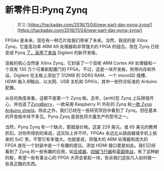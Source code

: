 # 新零件日:Pynq Zynq

> 原文:[https://hackaday.com/2016/11/04/new-part-day-pynq-zynq/](https://hackaday.com/2016/11/04/new-part-day-pynq-zynq/)

FPGAs 是未来，现在有一种芯片给我们带来了未来。当然，我说的是 Xilinx Zynq，它是高功率 ARM A9 处理器和非常强大的 FPGA 的组合。现在 Zynq 已经变成 Pynq [了，采用了来自](http://www.pynq.io/board.html) Digilent 的新开发板。

该板的核心当然是 Xilinx Zynq，它封装了一个双核 ARM Cortex A9 处理器和一个具有 130 万个可重新配置门的 FPGA。不过，这是一块开发板，附带内存和外设。Digilent 在主板上添加了 512MB 的 DDR3 RAM、一个 microSD 插槽、HDMI 输入*和*输出、以太网、USB 主机和 GPIOs，其中一些符合标准的 Arduino 配置。

从任何角度来看，这都不是第一个 Zynq 板。去年，[antti]在 Zynq 上玩得很开心，并创造了[ZynqBerry](https://hackaday.io/project/7817-zynqberry)，一款采用 Raspberry Pi 外形的 Zynq 和[一款 Zynq Arduino shield](http://hackaday.io/project/6633)。除此之外，我们已经在一些研究项目中看到了 Zynq，但在基本的开发板中并不多见。Pynq Zynq 是首批将大量生产的型号之一。

当然，Pynq Zynq 有一个缺点，那就是价格。这是 229 美元，或 65 美元的教育折扣。对你所得到的来说，这实际上并不坏。FPGAs 永远比从路由器或手机上偷来的 SoC 贵，不管它有多强大。也就是说，将强大的 ARM 处理器和庞大的 FPGA 放在一个封装中是一个有趣的提议。添加 HDMI 接口更是如此。我们已经看到了 Zynq 的一些有趣的应用，如[合成器](http://hackaday.com/2015/08/10/zynq-and-the-opl3-music-synthesizer/)、[四轴飞行器](http://hackaday.com/2015/10/14/flying-high-with-zynq/)和[英国电台](http://hackaday.com/2016/01/23/35-million-people-didnt-when-zynq-took-over-their-radio/)。有了这种新的板，希望一些有事业心的 FPGA 大师会拿起一块，告诉我们这些凡人如何做一些真正酷的东西。